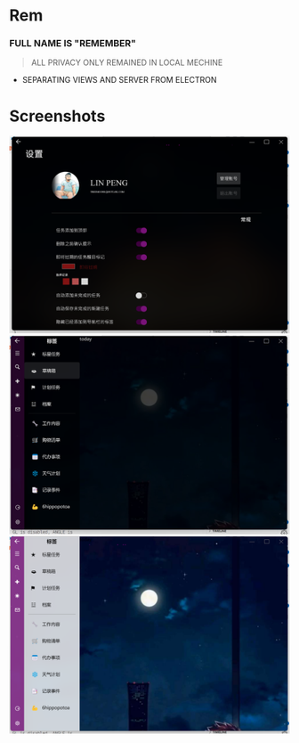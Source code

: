 # Rem

### FULL NAME IS "REMEMBER"

 >ALL PRIVACY ONLY REMAINED IN LOCAL MECHINE

- SEPARATING VIEWS AND SERVER FROM ELECTRON

  
# Screenshots
![account settings.png](https://github.com/treemoons/Rem/blob/master/account%20settings.png?raw=true)
![main ui dark.png](https://github.com/treemoons/Rem/blob/master/main%20ui%20dark.png?raw=true)
![main ui light.png](https://github.com/treemoons/Rem/blob/master/main%20ui%20light.png?raw=true)


